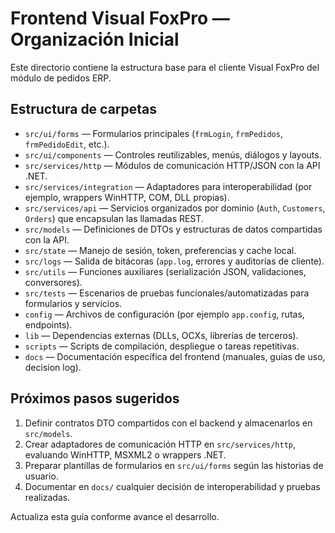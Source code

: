 # Frontend Visual FoxPro — Organización Inicial

Este directorio contiene la estructura base para el cliente Visual FoxPro del módulo de pedidos ERP.

## Estructura de carpetas
- `src/ui/forms` — Formularios principales (`frmLogin`, `frmPedidos`, `frmPedidoEdit`, etc.).
- `src/ui/components` — Controles reutilizables, menús, diálogos y layouts.
- `src/services/http` — Módulos de comunicación HTTP/JSON con la API .NET.
- `src/services/integration` — Adaptadores para interoperabilidad (por ejemplo, wrappers WinHTTP, COM, DLL propias).
- `src/services/api` — Servicios organizados por dominio (`Auth`, `Customers`, `Orders`) que encapsulan las llamadas REST.
- `src/models` — Definiciones de DTOs y estructuras de datos compartidas con la API.
- `src/state` — Manejo de sesión, token, preferencias y cache local.
- `src/logs` — Salida de bitácoras (`app.log`, errores y auditorías de cliente).
- `src/utils` — Funciones auxiliares (serialización JSON, validaciones, conversores).
- `src/tests` — Escenarios de pruebas funcionales/automatizadas para formularios y servicios.
- `config` — Archivos de configuración (por ejemplo `app.config`, rutas, endpoints).
- `lib` — Dependencias externas (DLLs, OCXs, librerías de terceros).
- `scripts` — Scripts de compilación, despliegue o tareas repetitivas.
- `docs` — Documentación específica del frontend (manuales, guías de uso, decision log).

## Próximos pasos sugeridos
1. Definir contratos DTO compartidos con el backend y almacenarlos en `src/models`.
2. Crear adaptadores de comunicación HTTP en `src/services/http`, evaluando WinHTTP, MSXML2 o wrappers .NET.
3. Preparar plantillas de formularios en `src/ui/forms` según las historias de usuario.
4. Documentar en `docs/` cualquier decisión de interoperabilidad y pruebas realizadas.

Actualiza esta guía conforme avance el desarrollo.
